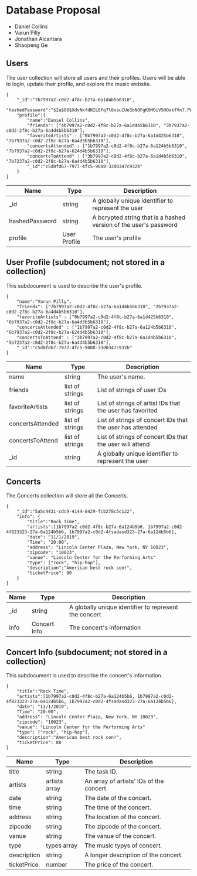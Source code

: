 # Database Proposal

* Daniel Collins
* Varun Pilly
* Jonathan Alcantara
* Shaopeng Ge 

## Users

The user collection will store all users and their profiles. Users will be able to login, update their profile, and explore the music website.

```
{
    "_id":"7b7997a2-c0d2-4f8c-b27a-6a1d4b5b6310",
    "hashedPassword":"$2a$08$XdvNkfdNIL8Fq7l8xsuIUeSbNOFgK0M0iV5HOskfVn7.PWncShU.O",
    "profile":{
        "name":"Daniel Collins",
        "friends": ["4b7997a2-c0d2-4f8c-b27a-6a1d4b5b6310", "3b7937a2-c0d2-2f8c-b27a-6a4d4b5b6310"],
        "favoriteArtists" : ["0b7997a2-c0d2-4f8c-b27a-6a1d425b6310", "7b7937a2-c0d2-2f8c-b27a-6a4d3b5b6310"],
        "concertsAttended" : ["1b7997a2-c0d2-4f8c-b27a-6a124b5b6310", "7b7937a2-c0d2-2f8c-b27a-624d4b5b6310"],
        "concertsToAttend" : ["3b7997a2-c0d2-4f8c-b27a-6a1d4b5b6310", "7b7237a2-c0d2-2f8c-b27a-6a4d4b5b6310"],
        "_id":"c5d0fd67-7977-4fc5-9088-33d0347c932b"
    }
}
```

| Name | Type | Description |
|------|------|-------------|
| _id  | string | A globally unique identifier to represent the user |
| hashedPassword | string | A bcrypted string that is a hashed version of the user's password |
| profile | User Profile | The user's profile | 

## User Profile (subdocument; not stored in a collection)

This subdocument is used to describe the user's profile.

```
{
    "name":"Varun Pilly",
    "friends": ["7b7997a2-c0d2-4f8c-b27a-6a1d4b5b6310", "2b7937a2-c0d2-2f8c-b27a-6a4d4b5b6310"],
    "favoriteArtists" : ["0b7997a2-c0d2-4f8c-b27a-6a1d425b6310", "8b7937a2-c0d2-2f8c-b27a-6a4d3b5b6310"],
    "concertsAttended" : ["1b7997a2-c0d2-4f8c-b27a-6a124b5b6310", "6b7937a2-c0d2-2f8c-b27a-624d4b5b6310"],
    "concertsToAttend" : ["3b7997a2-c0d2-4f8c-b27a-6a1d4b5b6310", "5b7237a2-c0d2-2f8c-b27a-6a4d4b5b6310"],
    "_id":"c5d0fd67-7977-4fc5-9088-33d0347c932b"
}
```

| Name | Type | Description |
|------|------|-------------|
| name | string | The user's name. | 
| friends | list of strings | List of strings of user IDs |
| favoriteArtists | list of strings | List of strings of artist IDs that the user has favorited|
| concertsAttended | list of strings | List of strings of concert IDs that the user has attended |
| concertsToAttend | list of strings | List of strings of concert IDs that the user will attend |
| _id  | string | A globally unique identifier to represent the user |


## Concerts

The Concerts collection will store all the Concerts. 

```
{
    "_id":"5a5c4431-cdc9-4144-8429-fcb278c5c122",
    "info": {
        "title":"Rock Time",
        "artists":[1b7997a2-c0d2-4f8c-b27a-6a124b5b6, 1b7997a2-c0d2-4f823323-27a-6a124b5b6, 1b7997a2-c0d2-4fsadasd323-27a-6a124b5b6],
        "date": "11/1/2019",
        "Time": "20:00",
        "address": "Lincoln Center Plaza, New York, NY 10023",
        "zipcode": "10023",
        "vanue": "Lincoln Center for the Performing Arts"
        "type": ["rock", "hip-hop"],
        "description":"American best rock con!",
        "ticketPrice": 80
    }
}
```
| Name | Type | Description |
|------|------|-------------|
| _id  | string | A globally unique identifier to represent the concert |
| info | Concert Info | The concert's information |

## Concert Info (subdocument; not stored in a collection)

This subdocument is used to describe the concert's information.

```
{
    "title":"Rock Time",
    "artists":[1b7997a2-c0d2-4f8c-b27a-6a124b5b6, 1b7997a2-c0d2-4f823323-27a-6a124b5b6, 1b7997a2-c0d2-4fsadasd323-27a-6a124b5b6],
    "date": "11/1/2019",
    "Time": "20:00",
    "address": "Lincoln Center Plaza, New York, NY 10023",
    "zipcode": "10023",
    "vanue": "Lincoln Center for the Performing Arts"
    "type": ["rock", "hip-hop"],
    "description":"American best rock con!",
    "ticketPrice": 80
}
```
| Name | Type | Description |
|------|------|-------------|
| title | string | The task ID. | 
| artists | artists array | An array of artists' IDs of the concert. |
| date | string | The date of the concert. |
| time | string | The time of the concert. |
| address | string | The location of the concert. |
| zipcode | string | The zipcode of the concert. | 
| vanue | string | The vanue of the concert. |
| type | types array | The music typys of concert. |
| description | string | A longer description of the concert. |
| ticketPrice | number | The price of the concert. | 